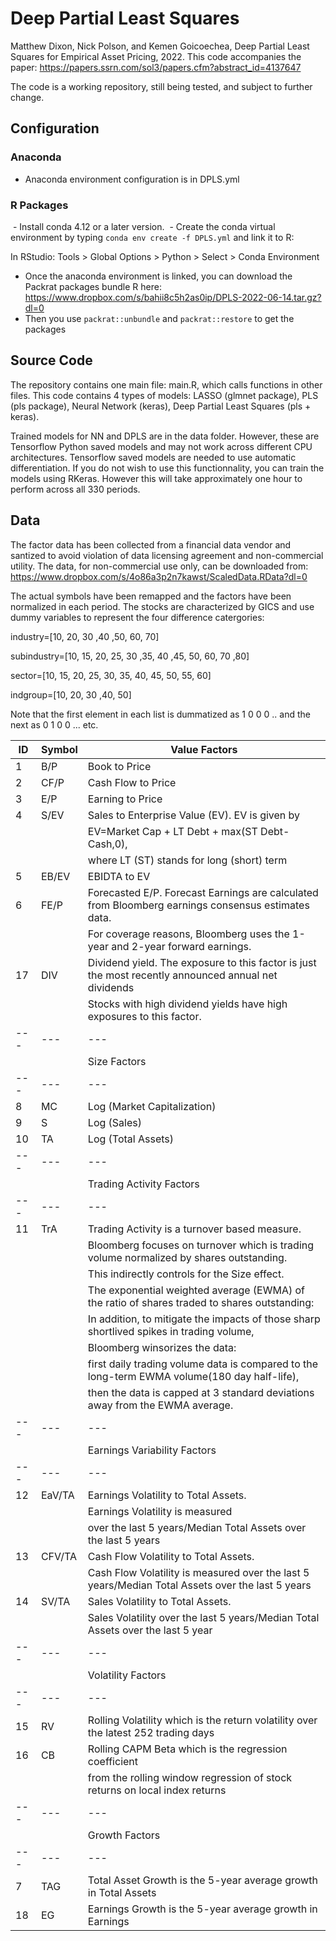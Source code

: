# Deep Partial Least Squares
Matthew Dixon, Nick Polson, and Kemen Goicoechea, Deep Partial Least Squares for Empirical Asset Pricing, 2022.
This code accompanies the paper: https://papers.ssrn.com/sol3/papers.cfm?abstract_id=4137647

The code is a working repository, still being tested, and subject to further change.

## Configuration 
### Anaconda
 - Anaconda environment configuration is in DPLS.yml

### R Packages
 - Install conda 4.12 or a later version.
 - Create the conda virtual environment by typing ```conda env create -f DPLS.yml``` and link it to R:

In RStudio:
Tools > Global Options > Python > Select > Conda Environment

 - Once the anaconda environment is linked, you can download the Packrat packages bundle R here: https://www.dropbox.com/s/bahii8c5h2as0ip/DPLS-2022-06-14.tar.gz?dl=0
 - Then you use ```packrat::unbundle``` and ```packrat::restore``` to get the packages


## Source Code
The repository contains one main file: main.R, which calls functions in other files.
This code contains 4 types of models: LASSO (glmnet package), PLS (pls package), Neural Network (keras), Deep Partial Least Squares (pls + keras).

Trained models for NN and DPLS are in the data folder. However, these are Tensorflow Python saved models and may not work across different CPU architectures.
Tensorflow saved models are needed to use automatic differentiation. If you do not wish to use this functionnality, you can train the models using RKeras. However this will take approximately one hour to perform across all 330 periods.


## Data
The factor data has been collected from a financial data vendor and santized to avoid violation of data licensing agreement and non-commercial utility. The data, for non-commercial use only, can be downloaded from: https://www.dropbox.com/s/4o86a3p2n7kawst/ScaledData.RData?dl=0


The actual symbols have been remapped and the factors have been normalized in each period. The stocks are characterized by GICS and use dummy variables to represent the four difference catergories:

industry=[10, 20, 30 ,40 ,50, 60, 70] 

subindustry=[10, 15, 20, 25, 30 ,35, 40 ,45, 50, 60, 70 ,80]

sector=[10, 15, 20, 25, 30, 35, 40, 45, 50, 55, 60]

indgroup=[10, 20, 30 ,40, 50]

Note that the first element in each list is dummatized as 1 0 0 0 .. and the next as 0 1 0 0 ... etc.


ID | Symbol  | Value Factors |
| --- | --- | --- |
|1 | B/P | Book to Price|
|2 | CF/P | Cash Flow to Price|
|3 | E/P | Earning to Price|
|4 | S/EV | Sales to Enterprise Value (EV). EV is given by |
||| EV=Market Cap + LT Debt + max(ST Debt-Cash,0), |
|| | where LT (ST) stands for long (short) term|
|5| EB/EV|   EBIDTA to EV |
|6| FE/P | Forecasted E/P. Forecast Earnings are calculated from Bloomberg earnings consensus estimates data. |
|| | For coverage reasons, Bloomberg uses the 1-year and 2-year forward earnings.|
|17| DIV | Dividend yield. The exposure to this factor is just the most recently announced annual net dividends ||  divided by the market price. |
||| Stocks with high dividend yields have high exposures to this factor.|
| --- | --- | --- |
|| | Size Factors|
| --- | --- | --- |
|8 | MC | Log (Market Capitalization)|
|9| S | Log (Sales)|
|10 | TA | Log (Total Assets)|
| --- | --- | --- |
|| |  Trading Activity Factors|
| --- | --- | --- |
|11| TrA | Trading Activity is a turnover based measure. |
|| | Bloomberg focuses on turnover which is trading volume normalized by shares outstanding. |
||| This indirectly controls for the Size effect. |
|||The exponential weighted average (EWMA) of the ratio of shares traded to shares outstanding:| 
||| In addition, to mitigate the impacts of those sharp shortlived spikes in trading volume, |
||| Bloomberg winsorizes the data: |
||| first daily trading volume data is compared to the long-term EWMA volume(180 day half-life), |
||| then the data is capped at 3 standard deviations away from the EWMA average.|
| --- | --- | --- |
||| Earnings Variability Factors|
| --- | --- | --- |
|12 |EaV/TA | Earnings Volatility to Total Assets. |
||| Earnings Volatility is measured |
||| over the last 5 years/Median Total Assets over the last 5 years|
|13 | CFV/TA | Cash Flow Volatility to Total Assets.| 
||| Cash Flow Volatility is measured over the last 5 years/Median Total Assets over the last 5 years|
|14 | SV/TA |  Sales Volatility to Total Assets.| 
||| Sales Volatility over the last 5 years/Median Total Assets over the last 5 year|
| --- | --- | --- |
|| | Volatility Factors|
| --- | --- | --- |
|15 | RV| Rolling Volatility which is the return volatility over the latest 252 trading days|
|16 | CB | Rolling CAPM Beta which is the regression coefficient|
|| | from the rolling window regression of stock returns on local index returns|
| --- | --- | --- |
||| Growth Factors||
| --- | --- | --- |
|7| TAG | Total Asset Growth is the 5-year average growth in Total Assets || divided by the Average Total Assets over the last 5 years|
|18 | EG | Earnings Growth is the 5-year average growth in Earnings ||  divided by the Average Total Assets over the last 5 years|



